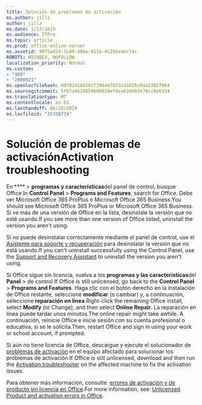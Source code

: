 ```yaml
---
title: Solución de problemas de activación
ms.author: jillz
author: jillz
ms.date: 1/17/2019
ms.audience: ITPro
ms.topic: article
ms.prod: office-online-server
ms.assetid: 9075ad24-3c60-48be-811b-4c28be4ec14c
ROBOTS: NOINDEX, NOFOLLOW
localization_priority: Normal
ms.custom:
- "909"
- "2000021"
ms.openlocfilehash: 0df824104301f39644f033c41626c0aab382f964
ms.sourcegitcommit: 5fb7a4b28859690020efdea630d03e70cc0e6334
ms.translationtype: MT
ms.contentlocale: es-ES
ms.lasthandoff: 06/28/2019
ms.locfileid: "35358774"
---
```

# <a name="activation-troubleshooting"></a><span data-ttu-id="df0ef-102">Solución de problemas de activación</span><span class="sxs-lookup"><span data-stu-id="df0ef-102">Activation troubleshooting</span></span>

<span data-ttu-id="df0ef-103">En \*\*\*\* \> **programas y características**del panel de control, busque Office.</span><span class="sxs-lookup"><span data-stu-id="df0ef-103">In **Control Panel** \> **Programs and Features**, search for Office.</span></span> <span data-ttu-id="df0ef-104">Debe ver Microsoft Office 365 ProPlus o Microsoft Office 365 Business.</span><span class="sxs-lookup"><span data-stu-id="df0ef-104">You should see Microsoft Office 365 ProPlus or Microsoft Office 365 Business.</span></span> <span data-ttu-id="df0ef-105">Si ve más de una versión de Office en la lista, desinstale la versión que no esté usando.</span><span class="sxs-lookup"><span data-stu-id="df0ef-105">If you see more than one version of Office listed, uninstall the version you aren't using.</span></span>
  
<span data-ttu-id="df0ef-106">Si no puede desinstalar correctamente mediante el panel de control, use el [Asistente para soporte y recuperación](https://aka.ms/SARA-OfficeUninstall-Alchemy) para desinstalar la versión que no está usando.</span><span class="sxs-lookup"><span data-stu-id="df0ef-106">If you can't uninstall successfully using the Control Panel, use the [Support and Recovery Assistant](https://aka.ms/SARA-OfficeUninstall-Alchemy) to uninstall the version you aren't using.</span></span>
  
<span data-ttu-id="df0ef-107">Si Office sigue sin licencia, vuelva a los **programas y las características**del **Panel** \> de control.</span><span class="sxs-lookup"><span data-stu-id="df0ef-107">If Office is still unlicensed, go back to the **Control Panel** \> **Programs and Features**.</span></span> <span data-ttu-id="df0ef-108">Haga clic con el botón derecho en la instalación de Office restante, seleccione **modificar** (o cambiar) y, a continuación, seleccione **reparación en línea**.</span><span class="sxs-lookup"><span data-stu-id="df0ef-108">Right-click the remaining Office install, select **Modify** (or Change), and then select **Online Repair**.</span></span> <span data-ttu-id="df0ef-109">La reparación en línea puede tardar unos minutos.</span><span class="sxs-lookup"><span data-stu-id="df0ef-109">The online repair might take awhile.</span></span> <span data-ttu-id="df0ef-110">A continuación, reinicie Office e inicie sesión con su cuenta profesional o educativa, si se le solicita.</span><span class="sxs-lookup"><span data-stu-id="df0ef-110">Then, restart Office and sign in using your work or school account, if prompted.</span></span>
  
<span data-ttu-id="df0ef-111">Si aún no tiene licencia de Office, descargue y ejecute el solucionador de [problemas de activación](https://aka.ms/SARA-OfficeActivation-Alchemy) en el equipo afectado para solucionar los problemas de activación.</span><span class="sxs-lookup"><span data-stu-id="df0ef-111">If Office is still unlicensed, download and then run the [Activation troubleshooter](https://aka.ms/SARA-OfficeActivation-Alchemy) on the affected machine to fix the activation issues.</span></span>
  
<span data-ttu-id="df0ef-112">Para obtener más información, consulte: [errores de activación y de producto sin licencia en Office](https://support.office.com/article/0d23d3c0-c19c-4b2f-9845-5344fedc4380).</span><span class="sxs-lookup"><span data-stu-id="df0ef-112">For more information, see: [Unlicensed Product and activation errors in Office](https://support.office.com/article/0d23d3c0-c19c-4b2f-9845-5344fedc4380).</span></span>
